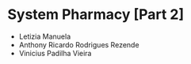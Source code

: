# System Pharmacy [Part 2]
- Letizia Manuela
- Anthony Ricardo Rodrigues Rezende
- Vinicius Padilha Vieira
